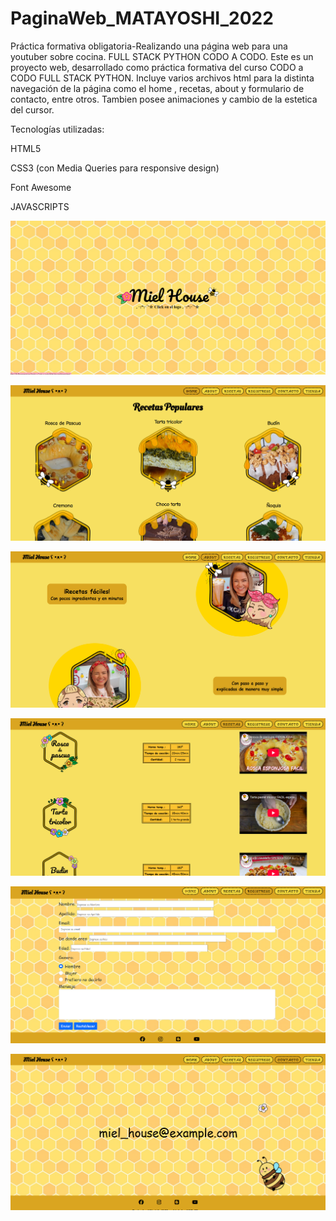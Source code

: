 # PaginaWeb_MATAYOSHI_2022
Práctica formativa obligatoria-Realizando una página web para una youtuber sobre cocina.
FULL STACK PYTHON CODO A CODO.
Este es un proyecto web, desarrollado como práctica formativa del curso CODO a CODO
FULL STACK PYTHON. 
Incluye varios archivos html para la distinta navegación de la página como el home , recetas, about y formulario de contacto, entre otros.
Tambien posee animaciones y cambio de la estetica del cursor.

Tecnologías utilizadas: 

HTML5

CSS3 (con Media Queries para responsive design)

Font Awesome

JAVASCRIPTS 

![Captura del index](imagenes/SS/index.png)

![Captura del home](imagenes/SS/home.png)

![Captura del about](imagenes/SS/about.png)

![Captura de recetas](imagenes/SS/recetas.png)

![Captura del registro](imagenes/SS/registro.png)

![Captura del contacto](imagenes/SS/contacto.png)
